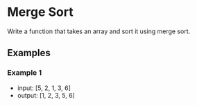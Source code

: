 # Merge Sort

Write a function that takes an array and sort it using merge sort.

## Examples

### Example 1

- input: [5, 2, 1, 3, 6]
- output: [1, 2, 3, 5, 6]
